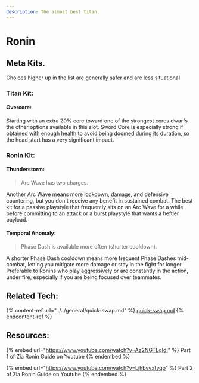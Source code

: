 ```yaml
---
description: The almost best titan.
---
```


# Ronin

## Meta Kits.

Choices higher up in the list are generally safer and are less situational.

### Titan Kit:

#### Overcore:

Starting with an extra 20% core toward one of the strongest cores dwarfs the other options available in this slot. Sword Core is especially strong if obtained with enough health to avoid being doomed during its duration, so the head start has a very significant impact.

### Ronin Kit:

#### Thunderstorm:

> Arc Wave has two charges.

Another Arc Wave means more lockdown, damage, and defensive countering, but you don't receive any benefit in sustained combat. The best kit for a passive playstyle that frequently sits on an Arc Wave for a while before committing to an attack or a burst playstyle that wants a heftier payload.&#x20;

#### Temporal Anomaly:

> Phase Dash is available more often (shorter cooldown).

A shorter Phase Dash cooldown means more frequent Phase Dashes mid-combat, letting you mitigate more damage or stay in the fight for longer. Preferable to Ronins who play aggressively or are constantly in the action, under fire, especially if you are being focused over teammates.

## Related Tech:

{% content-ref url="../../general/quick-swap.md" %}
[quick-swap.md](../../general/quick-swap.md)
{% endcontent-ref %}

## Resources:&#x20;

{% embed url="https://www.youtube.com/watch?v=Az2NGTLqIdI" %}
Part 1 of Zia Ronin Guide on Youtube
{% endembed %}

{% embed url="https://www.youtube.com/watch?v=Ljhbvvxfyqo" %}
Part 2 of Zia Ronin Guide on Youtube
{% endembed %}
